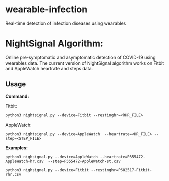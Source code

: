 # wearable-infection
Real-time detection of infection diseases using wearables

# NightSignal Algorithm:
Online pre-symptomatic and asymptomatic detection of COVID-19 using wearables data. The current version of NightSignal algorithm works on Fitbit and AppleWatch heartrate and steps data.

## Usage

**Command:**

Fitbit:

``` python3 nightsignal.py --device=Fitbit --restinghr=<RHR_FILE> ```

AppleWatch:

``` python3 nightsignal.py --device=AppleWatch  --heartrate=<HR_FILE> --step=<STEP_FILE> ```


**Examples:**

`python3 nighsignal.py --device=AppleWatch --heartrate=P355472-AppleWatch-hr.csv  --step=P355472-AppleWatch-st.csv`

`python3 nighsignal.py --device=Fitbit --restinghr=P682517-Fitbit-rhr.csv`

